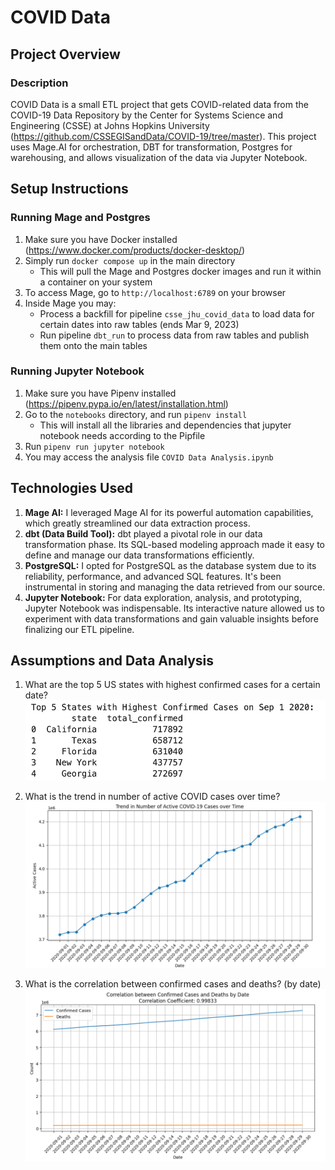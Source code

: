 # COVID Data

## Project Overview

### Description

COVID Data is a small ETL project that gets COVID-related data from the COVID-19 Data Repository by the Center for Systems Science and Engineering (CSSE) at Johns Hopkins University (https://github.com/CSSEGISandData/COVID-19/tree/master). 
This project uses Mage.AI for orchestration, DBT for transformation, Postgres for warehousing, and allows visualization of the data via Jupyter Notebook.

## Setup Instructions

### Running Mage and Postgres

1. Make sure you have Docker installed (https://www.docker.com/products/docker-desktop/)
2. Simply run `docker compose up` in the main directory
    - This will pull the Mage and Postgres docker images and run it within a container on your system
3. To access Mage, go to `http://localhost:6789` on your browser
4. Inside Mage you may:
    - Process a backfill for pipeline `csse_jhu_covid_data`	to load data for certain dates into raw tables (ends Mar 9, 2023)
    - Run pipeline `dbt_run` to process data from raw tables and publish them onto the main tables

### Running Jupyter Notebook
1. Make sure you have Pipenv installed (https://pipenv.pypa.io/en/latest/installation.html)
2. Go to the `notebooks` directory, and run `pipenv install`
    - This will install all the libraries and dependencies that jupyter notebook needs according to the Pipfile
3. Run `pipenv run jupyter notebook`
4. You may access the analysis file `COVID Data Analysis.ipynb`

## Technologies Used

1. **Mage AI:** I leveraged Mage AI for its powerful automation capabilities, which greatly streamlined our data extraction process.
3. **dbt (Data Build Tool):** dbt played a pivotal role in our data transformation phase. Its SQL-based modeling approach made it easy to define and manage our data transformations efficiently.
4. **PostgreSQL:** I opted for PostgreSQL as the database system due to its reliability, performance, and advanced SQL features. It's been instrumental in storing and managing the data retrieved from our source.
5. **Jupyter Notebook:** For data exploration, analysis, and prototyping, Jupyter Notebook was indispensable. Its interactive nature allowed us to experiment with data transformations and gain valuable insights before finalizing our ETL pipeline.

## Assumptions and Data Analysis

1. What are the top 5 US states with highest confirmed cases for a certain date?
![Highest Cases](./images/1.png)

2. What is the trend in number of active COVID cases over time?
![Active Cases Trend](./images/2.png)

3. What is the correlation between confirmed cases and deaths? (by date)
![Correlation](./images/3.png)
